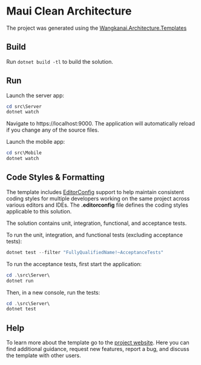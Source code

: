 # Maui Clean Architecture

The project was generated using the [Wangkanai.Architecture.Templates](https://github.com/wangkanai/architecture)

## Build

Run `dotnet build -tl` to build the solution.

## Run

Launch the server app:
```powershell
cd src\Server
dotnet watch
```

Navigate to https://localhost:9000. The application will automatically reload if you change any of the source files.

Launch the mobile app:
```powershell
cd src\Mobile
dotnet watch
```

## Code Styles & Formatting

The template includes [EditorConfig](https://editorconfig.org/) support to help maintain consistent
coding styles for multiple developers working on the same project across various editors and IDEs.
The **.editorconfig** file defines the coding styles applicable to this solution.

The solution contains unit, integration, functional, and acceptance tests.

To run the unit, integration, and functional tests (excluding acceptance tests):
```powershell
dotnet test --filter "FullyQualifiedName!~AcceptanceTests"
```

To run the acceptance tests, first start the application:
```powershell
cd .\src\Server\
dotnet run
```

Then, in a new console, run the tests:
```powershell
cd .\src\Server\
dotnet test
```

## Help

To learn more about the template go to the [project website](https://github.com/wangkanai/architecture).
Here you can find additional guidance, request new features, report a bug, and discuss the template with other users.